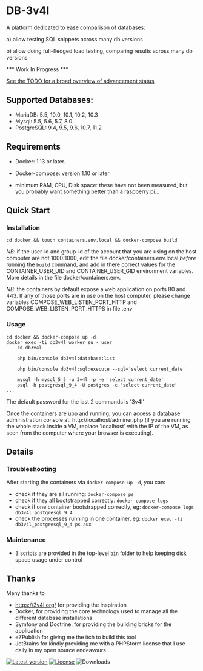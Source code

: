 DB-3v4l
=======

A platform dedicated to ease comparison of databases:

a) allow testing SQL snippets across many db versions

b) allow doing full-fledged load testing, comparing results across many db versions


*** Work In Progress ***

[See the TODO for a broad overview of advancement status](./TODO.md)

## Supported Databases:

* MariaDB: 5.5, 10.0, 10.1, 10.2, 10.3
* Mysql: 5.5, 5.6, 5.7, 8.0
* PostgreSQL: 9.4, 9.5, 9.6, 10.7, 11.2


## Requirements

* Docker: 1.13 or later.

* Docker-compose: version 1.10 or later

* minimum RAM, CPU, Disk space: these have not been measured, but you probably want something better than a raspberry pi...


## Quick Start

### Installation

    cd docker && touch containers.env.local && docker-compose build

*NB*: if the user-id and group-id of the account that you are using on the host computer are not 1000:1000, edit
the file  docker/containers.env.local _before_ running the `build` command, and add in there correct values for
the CONTAINER_USER_UID and CONTAINER_USER_GID environment variables. More details in the file docker/containers.env.

*NB*: the containers by default expose a web application on ports 80 and 443. If any of those ports are in use on
the host computer, please change variables COMPOSE_WEB_LISTEN_PORT_HTTP and COMPOSE_WEB_LISTEN_PORT_HTTPS in file .env 

### Usage

    cd docker && docker-compose up -d
    docker exec -ti db3v4l_worker su - user
        cd db3v4l
        
        php bin/console db3v4l:database:list
        
        php bin/console db3v4l:sql:execute --sql='select current_date'
        
        mysql -h mysql_5_5 -u 3v4l -p -e 'select current_date'
        psql -h postgresql_9_4 -U postgres -c 'select current_date'
    ...

The default password for the last 2 commands is '3v4l'

Once the containers are upp and running, you can access a database administration console at: http://localhost/adminer.php
(if you are running the whole stack inside a VM, replace 'localhost' with the IP of the VM, as seen from the computer where
your browser is executing).

## Details

### Troubleshooting

After starting the containers via `docker-compose up -d`, you can:

- check if they are all running: `docker-compose ps`
- check if they all bootstrapped correctly: `docker-compose logs`
- check if one container bootstrapped correctly, eg: `docker-compose logs db3v4l_postgresql_9_4`
- check the processes running in one container, eg: `docker exec -ti db3v4l_postgresql_9_4 ps aux`

### Maintenance

- 3 scripts are provided in the top-level `bin` folder to help keeping disk space usage under control


## Thanks

Many thanks to
- https://3v4l.org/ for providing the inspiration
- Docker, for providing the core technology used to manage all the different database installations
- Symfony and Doctrine, for providing the building bricks for the application
- eZPublish for giving me the itch to build this tool
- JetBrains for kindly providing me with a PHPStorm license that I use daily in my open source endeavours 

[![Latest version](https://img.shields.io/github/tag/gggeek/db-3v4l.svg?style=flat-square)](https://github.com/gggeek/db-3v4l/releases)
[![License](https://img.shields.io/github/license/gggeek/db-3v4l.svg?style=flat-square)](LICENSE)
![Downloads](https://img.shields.io/github/downloads/gggeek/db-3v4l/total.svg?style=flat-square)

